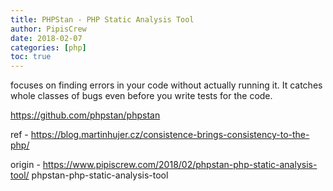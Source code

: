 ```yaml
---
title: PHPStan - PHP Static Analysis Tool
author: PipisCrew
date: 2018-02-07
categories: [php]
toc: true
---
```


focuses on finding errors in your code without actually running it. It catches whole classes of bugs even before you write tests for the code.

https://github.com/phpstan/phpstan

ref - https://blog.martinhujer.cz/consistence-brings-consistency-to-the-php/

origin - https://www.pipiscrew.com/2018/02/phpstan-php-static-analysis-tool/ phpstan-php-static-analysis-tool